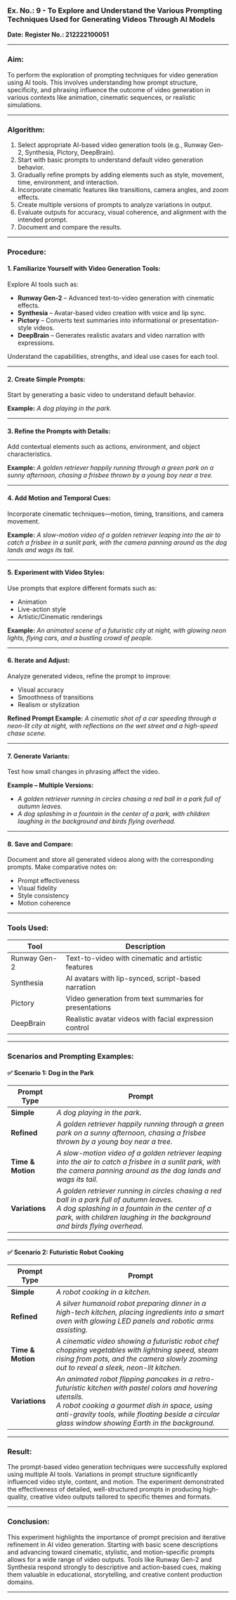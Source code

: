 
### **Ex. No.: 9** - To Explore and Understand the Various Prompting Techniques Used for Generating Videos Through AI Models

**Date:**
**Register No.: 212222100051**

---

### **Aim:**

To perform the exploration of prompting techniques for video generation using AI tools. This involves understanding how prompt structure, specificity, and phrasing influence the outcome of video generation in various contexts like animation, cinematic sequences, or realistic simulations.

---

### **Algorithm:**

1. Select appropriate AI-based video generation tools (e.g., Runway Gen-2, Synthesia, Pictory, DeepBrain).
2. Start with basic prompts to understand default video generation behavior.
3. Gradually refine prompts by adding elements such as style, movement, time, environment, and interaction.
4. Incorporate cinematic features like transitions, camera angles, and zoom effects.
5. Create multiple versions of prompts to analyze variations in output.
6. Evaluate outputs for accuracy, visual coherence, and alignment with the intended prompt.
7. Document and compare the results.

---

### **Procedure:**

#### 1. Familiarize Yourself with Video Generation Tools:

Explore AI tools such as:

* **Runway Gen-2** – Advanced text-to-video generation with cinematic effects.
* **Synthesia** – Avatar-based video creation with voice and lip sync.
* **Pictory** – Converts text summaries into informational or presentation-style videos.
* **DeepBrain** – Generates realistic avatars and video narration with expressions.

Understand the capabilities, strengths, and ideal use cases for each tool.

---

#### 2. Create Simple Prompts:

Start by generating a basic video to understand default behavior.

**Example:**
*A dog playing in the park.*

---

#### 3. Refine the Prompts with Details:

Add contextual elements such as actions, environment, and object characteristics.

**Example:**
*A golden retriever happily running through a green park on a sunny afternoon, chasing a frisbee thrown by a young boy near a tree.*

---

#### 4. Add Motion and Temporal Cues:

Incorporate cinematic techniques—motion, timing, transitions, and camera movement.

**Example:**
*A slow-motion video of a golden retriever leaping into the air to catch a frisbee in a sunlit park, with the camera panning around as the dog lands and wags its tail.*

---

#### 5. Experiment with Video Styles:

Use prompts that explore different formats such as:

* Animation
* Live-action style
* Artistic/Cinematic renderings

**Example:**
*An animated scene of a futuristic city at night, with glowing neon lights, flying cars, and a bustling crowd of people.*

---

#### 6. Iterate and Adjust:

Analyze generated videos, refine the prompt to improve:

* Visual accuracy
* Smoothness of transitions
* Realism or stylization

**Refined Prompt Example:**
*A cinematic shot of a car speeding through a neon-lit city at night, with reflections on the wet street and a high-speed chase scene.*

---

#### 7. Generate Variants:

Test how small changes in phrasing affect the video.

**Example – Multiple Versions:**

* *A golden retriever running in circles chasing a red ball in a park full of autumn leaves.*
* *A dog splashing in a fountain in the center of a park, with children laughing in the background and birds flying overhead.*

---

#### 8. Save and Compare:

Document and store all generated videos along with the corresponding prompts. Make comparative notes on:

* Prompt effectiveness
* Visual fidelity
* Style consistency
* Motion coherence

---

### **Tools Used:**

| Tool         | Description                                            |
| ------------ | ------------------------------------------------------ |
| Runway Gen-2 | Text-to-video with cinematic and artistic features     |
| Synthesia    | AI avatars with lip-synced, script-based narration     |
| Pictory      | Video generation from text summaries for presentations |
| DeepBrain    | Realistic avatar videos with facial expression control |

---

### **Scenarios and Prompting Examples:**

#### ✅ **Scenario 1: Dog in the Park**

| Prompt Type       | Prompt                                                                                                                                                                                                                      |
| ----------------- | --------------------------------------------------------------------------------------------------------------------------------------------------------------------------------------------------------------------------- |
| **Simple**        | *A dog playing in the park.*                                                                                                                                                                                                |
| **Refined**       | *A golden retriever happily running through a green park on a sunny afternoon, chasing a frisbee thrown by a young boy near a tree.*                                                                                        |
| **Time & Motion** | *A slow-motion video of a golden retriever leaping into the air to catch a frisbee in a sunlit park, with the camera panning around as the dog lands and wags its tail.*                                                    |
| **Variations**    | *A golden retriever running in circles chasing a red ball in a park full of autumn leaves.*<br>*A dog splashing in a fountain in the center of a park, with children laughing in the background and birds flying overhead.* |

---

#### ✅ **Scenario 2: Futuristic Robot Cooking**

| Prompt Type       | Prompt                                                                                                                                                                                                                                                               |
| ----------------- | -------------------------------------------------------------------------------------------------------------------------------------------------------------------------------------------------------------------------------------------------------------------- |
| **Simple**        | *A robot cooking in a kitchen.*                                                                                                                                                                                                                                      |
| **Refined**       | *A silver humanoid robot preparing dinner in a high-tech kitchen, placing ingredients into a smart oven with glowing LED panels and robotic arms assisting.*                                                                                                         |
| **Time & Motion** | *A cinematic video showing a futuristic robot chef chopping vegetables with lightning speed, steam rising from pots, and the camera slowly zooming out to reveal a sleek, neon-lit kitchen.*                                                                         |
| **Variations**    | *An animated robot flipping pancakes in a retro-futuristic kitchen with pastel colors and hovering utensils.*<br>*A robot cooking a gourmet dish in space, using anti-gravity tools, while floating beside a circular glass window showing Earth in the background.* |

---

### **Result:**

The prompt-based video generation techniques were successfully explored using multiple AI tools. Variations in prompt structure significantly influenced video style, content, and motion. The experiment demonstrated the effectiveness of detailed, well-structured prompts in producing high-quality, creative video outputs tailored to specific themes and formats.

---

### **Conclusion:**

This experiment highlights the importance of prompt precision and iterative refinement in AI video generation. Starting with basic scene descriptions and advancing toward cinematic, stylistic, and motion-specific prompts allows for a wide range of video outputs. Tools like Runway Gen-2 and Synthesia respond strongly to descriptive and action-based cues, making them valuable in educational, storytelling, and creative content production domains.

---
